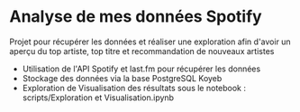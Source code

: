# Analyse de mes données Spotify 
Projet pour récupérer les données et réaliser une exploration afin d'avoir un aperçu du top artiste, top titre et recommandation de nouveaux artistes


- Utilisation de l'API Spotify et last.fm pour récupérer les données
- Stockage des données via la base PostgreSQL Koyeb
- Exploration de Visualisation des résultats sous le notebook : scripts/Exploration et Visualisation.ipynb

